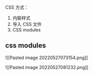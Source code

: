 CSS 方式：

1. 内联样式
2. 导入 CSS 文件
3. CSS modules



## css modules

![[Pasted image 20220527073154.png]]

![[Pasted image 20220527081232.png]]


